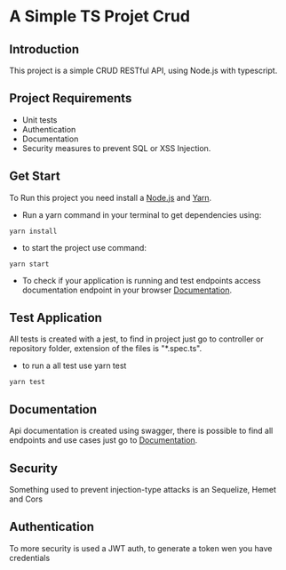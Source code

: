 # A Simple TS Projet Crud

## Introduction

This project is a simple CRUD RESTful API, using Node.js with typescript.

## Project Requirements

-   Unit tests
-   Authentication
-   Documentation
-   Security measures to prevent SQL or XSS Injection.

## Get Start

To Run this project you need install a [Node.js](https://nodejs.org/en/download/) and [Yarn](https://yarnpkg.com/en/docs/install).

-   Run a yarn command in your terminal to get dependencies using:

```
yarn install
```

-   to start the project use command:

```
yarn start
```

-   To check if your application is running and test endpoints access documentation endpoint in your browser [Documentation](http://localhost:2702/api/swagger).

## Test Application

All tests is created with a jest, to find in project just go to controller or repository folder, extension of the files is "\*.spec.ts".

-   to run a all test use yarn test

```
yarn test
```

## Documentation

Api documentation is created using swagger, there is possible to find all endpoints and use cases just go to [Documentation](http://localhost:2702/api/swagger).

## Security

Something used to prevent injection-type attacks is an Sequelize, Hemet and Cors

## Authentication

To more security is used a JWT auth, to generate a token wen you have credentials
